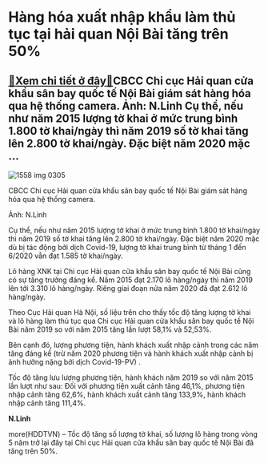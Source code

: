 Hàng hóa xuất nhập khẩu làm thủ tục tại hải quan Nội Bài tăng trên 50%
======================================================================

[:gift:Xem chi tiết ở đây:gift:](https://hddtvn.com/hang-hoa-xuat-nhap-khau-lam-thu-tuc-tai-hai-quan-noi-bai-tang-tren-50/)CBCC Chi cục Hải quan cửa khẩu sân bay quốc tế Nội Bài giám sát hàng hóa qua hệ thống camera. Ảnh: N.Linh Cụ thể, nếu như năm 2015 lượng tờ khai ở mức trung bình 1.800 tờ khai/ngày thì năm 2019 số tờ khai tăng lên 2.800 tờ khai/ngày. Đặc biệt năm 2020 mặc …
-----------------------------------------------------------------------------------------------------------------------------------------------------------------------------------------------------------------------------------------------------------------





![1558 img 0305](https://haiquanonline.com.vn/stores/news_dataimages/linhntn/102020/07/11/in_article/1558_IMG_0305.jpg?rt=20201007151022 "Hàng hóa xuất nhập khẩu làm thủ tục tại hải quan Nội Bài tăng trên 50%")



CBCC Chi cục Hải quan cửa khẩu sân bay quốc tế Nội Bài giám sát hàng hóa qua hệ thống camera.


Ảnh: N.Linh






Cụ thể, nếu như năm 2015 lượng tờ khai ở mức trung bình 1.800 tờ khai/ngày thì năm 2019 số tờ khai tăng lên 2.800 tờ khai/ngày. Đặc biệt năm 2020 mặc dù bị tác động bởi dịch Covid-19, lượng tờ khai trung bình từ tháng 1 đến 6/2020 vẫn đạt 1.585 tờ khai/ngày.


Lô hàng XNK tại Chi cục Hải quan cửa khẩu sân bay quốc tế Nội Bài cũng có sự tăng trưởng đáng kể. Năm 2015 đạt 2.170 lô hàng/ngày thì năm 2019 lên tới 3.310 lô hàng/ngày. Riêng giai đoạn nửa năm 2020 đã đạt 2.612 lô hàng/ngày.


Theo Cục Hải quan Hà Nội, số liệu trên cho thấy tốc độ tăng lượng tờ khai và lô hàng làm thủ tục qua Chi cục Hải quan cửa khẩu sân bay quốc tế Nội Bài năm 2019 so với năm 2015 tăng lần lượt 58,1% và 52,53%.


Bên cạnh đó, lượng phương tiện, hành khách xuất nhập cảnh trong các năm tăng đáng kể (trừ năm 2020 phương tiện và hành khách xuất nhập cảnh bị ảnh hưởng nặng bởi dịch Covid-19-PV) .


Tốc độ tăng lưu lượng phương tiện, hành khách năm 2019 so với năm 2015 lần lượt như sau: Đối với phương tiện xuất cảnh tăng 46,1%, phương tiện nhập cảnh tăng 62,6%, hành khách xuất cảnh tăng 133,9%, hành khách nhập cảnh tăng 111,4%.




**N.Linh**



more(HDDTVN) – Tốc độ tăng số lượng tờ khai, số lượng lô hàng trong vòng 5 năm trở lại đây tại Chi cục Hải quan cửa khẩu sân bay quốc tế Nội Bài đã tăng trên 50%.

